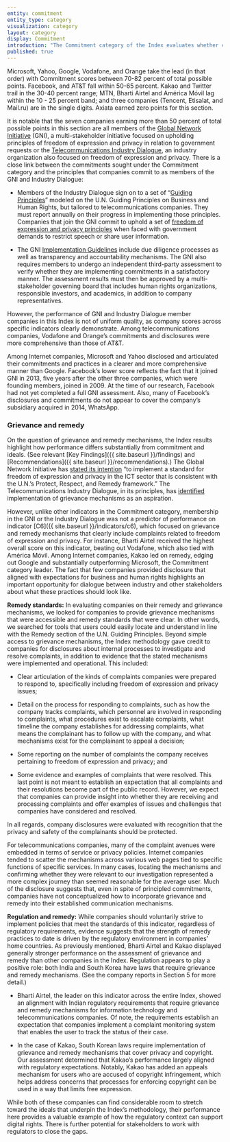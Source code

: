 ```yaml
---
entity: commitment
entity_type: category
visualization: category
layout: category
display: Commitment
introduction: "The Commitment category of the Index evaluates whether companies demonstrate clear commitment in words and deeds to respect users’ right to freedom of expression and privacy. The indicators draw heavily from the <a href=\"http://www.ohchr.org/Documents/Publications/GuidingPrinciplesBusinessHR_EN.pdf\">U.N. Guiding Principles on Business and Human Rights</a>, which instruct companies not only to make commitments, but also to carry out due diligence – also known as “impact assessment” – in order to identify, mitigate, and account for any negative effects their business may have on human rights. Companies are also expected to publicly demonstrate that they have put processes in place to implement their human rights commitments and policies effectively. Mechanisms for internal accountability, as well as grievance and remedy processes for users whose rights have been violated, are also important components of the Guiding Principles."
published: true
---
```


Microsoft, Yahoo, Google, Vodafone, and Orange take the lead (in that order) with Commitment scores between 70-82 percent of total possible points. Facebook, and AT&T fall within 50-65 percent. Kakao and Twitter trail in the 30-40 percent range; MTN, Bharti Airtel and América Móvil lag within the 10 - 25 percent band; and three companies (Tencent, Etisalat, and Mail.ru) are in the single digits. Axiata earned zero points for this section.

It is notable that the seven companies earning more than 50 percent of total possible points in this section are all members of the [Global Network Initiative](https://globalnetworkinitiative.org/) (GNI), a multi-stakeholder initiative focused on upholding principles of freedom of expression and privacy in relation to government requests or the [Telecommunications Industry Dialogue](http://www.telecomindustrydialogue.org/), an industry organization also focused on freedom of expression and privacy. There is a close link between the commitments sought under the Commitment category and the principles that companies commit to as members of the GNI and Industry Dialogue:

- Members of the Industry Dialogue sign on to a set of “[Guiding Principles](http://www.telecomindustrydialogue.org/about/guiding-principles/)” modeled on the U.N. Guiding Principles on Business and Human Rights, but tailored to telecommunications companies. They must report annually on their progress in implementing those principles. Companies that join the GNI commit to uphold a set of [freedom of expression and privacy principles](http://globalnetworkinitiative.org/principles/index.php) when faced with government demands to restrict speech or share user information.

- The GNI [Implementation Guidelines](http://globalnetworkinitiative.org/implementationguidelines/index.php) include due diligence processes as well as transparency and accountability mechanisms. The GNI also requires members to undergo an independent third-party assessment to verify whether they are implementing commitments in a satisfactory manner. The assessment results must then be approved by a multi-stakeholder governing board that includes human rights organizations, responsible investors, and academics, in addition to company representatives.

However, the performance of GNI and Industry Dialogue member companies in this Index is not of uniform quality, as company scores across specific indicators clearly demonstrate. Among telecommunications companies, Vodafone and Orange’s commitments and disclosures were more comprehensive than those of AT&T.

Among Internet companies, Microsoft and Yahoo disclosed and articulated their commitments and practices in a clearer and more comprehensive manner than Google. Facebook’s lower score reflects the fact that it joined GNI in 2013, five years after the other three companies, which were founding members, joined in 2009. At the time of our research, Facebook had not yet completed a full GNI assessment. Also, many of Facebook’s disclosures and commitments do not appear to cover the company’s subsidiary acquired in 2014, WhatsApp.

### Grievance and remedy

On the question of grievance and remedy mechanisms, the Index results highlight how performance differs substantially from commitment and ideals. (See relevant [Key Findings]({{ site.baseurl }}/findings) and [Recommendations]({{ site.baseurl }}/recommendations).) The Global Network Initiative has [stated its intention](https://globalnetworkinitiative.org/content/frequently-asked-questions-about-gni-and-telecommunications-industry-dialogue) “to implement a standard for freedom of expression and privacy in the ICT sector that is consistent with the U.N.’s Protect, Respect, and Remedy framework.” The Telecommunications Industry Dialogue, in its principles, has [identified](http://www.telecomindustrydialogue.org/overview-of-the-industry-dialogue/) implementation of grievance mechanisms as an aspiration.

However, unlike other indicators in the Commitment category, membership in the GNI or the Industry Dialogue was not a predictor of performance on indicator [C6]({{ site.baseurl }}/indicators/c6), which focused on grievance and remedy mechanisms that clearly include complaints related to freedom of expression and privacy. For instance, Bharti Airtel received the highest overall score on this indicator, beating out Vodafone, which also tied with América Móvil. Among Internet companies, Kakao led on remedy, edging out Google and substantially outperforming Microsoft, the Commitment category leader. The fact that few companies provided disclosure that aligned with expectations for business and human rights highlights an important opportunity for dialogue between industry and other stakeholders about what these practices should look like.

**Remedy standards:** In evaluating companies on their remedy and grievance mechanisms, we looked for companies to provide grievance mechanisms that were accessible and remedy standards that were clear. In other words, we searched for tools that users could easily locate and understand in line with the Remedy section of the U.N. Guiding Principles. Beyond simple access to grievance mechanisms, the Index methodology gave credit to companies for disclosures about internal processes to investigate and resolve complaints, in addition to evidence that the stated mechanisms were implemented and operational. This included:

- Clear articulation of the kinds of complaints companies were prepared to respond to, specifically including freedom of expression and privacy issues;

- Detail on the process for responding to complaints, such as how the company tracks complaints, which personnel are involved in responding to complaints, what procedures exist to escalate complaints, what timeline the company establishes for addressing complaints, what means the complainant has to follow up with the company, and what mechanisms exist for the complainant to appeal a decision;

- Some reporting on the number of complaints the company receives pertaining to freedom of expression and privacy; and

- Some evidence and examples of complaints that were resolved. This last point is not meant to establish an expectation that all complaints and their resolutions become part of the public record. However, we expect that companies can provide insight into whether they are receiving and processing complaints and offer examples of issues and challenges that companies have considered and resolved.

In all regards, company disclosures were evaluated with recognition that the privacy and safety of the complainants should be protected.

For telecommunications companies, many of the complaint avenues were embedded in terms of service or privacy policies. Internet companies tended to scatter the mechanisms across various web pages tied to specific functions of specific services. In many cases, locating the mechanisms and confirming whether they were relevant to our investigation represented a more complex journey than seemed reasonable for the average user. Much of the disclosure suggests that, even in spite of principled commitments, companies have not conceptualized how to incorporate grievance and remedy into their established communication mechanisms.

**Regulation and remedy:** While companies should voluntarily strive to implement policies that meet the standards of this indicator, regardless of regulatory requirements, evidence suggests that the strength of remedy practices to date is driven by the regulatory environment in companies’ home countries. As previously mentioned, Bharti Airtel and Kakao displayed generally stronger performance on the assessment of grievance and remedy than other companies in the Index. Regulation appears to play a positive role: both India and South Korea have laws that require grievance and remedy mechanisms. (See the company reports in Section 5 for more detail.)

- Bharti Airtel, the leader on this indicator across the entire Index, showed an alignment with Indian regulatory requirements that require grievance and remedy mechanisms for information technology and telecommunications companies. Of note, the requirements establish an expectation that companies implement a complaint monitoring system that enables the user to track the status of their case.

- In the case of Kakao, South Korean laws require implementation of grievance and remedy mechanisms that cover privacy and copyright. Our assessment determined that Kakao’s performance largely aligned with regulatory expectations. Notably, Kakao has added an appeals mechanism for users who are accused of copyright infringement, which helps address concerns that processes for enforcing copyright can be used in a way that limits free expression.

While both of these companies can find considerable room to stretch toward the ideals that underpin the Index’s methodology, their performance here provides a valuable example of how the regulatory context can support digital rights. There is further potential for stakeholders to work with regulators to close the gaps.
